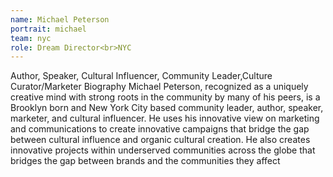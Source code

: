 ```yaml
---
name: Michael Peterson
portrait: michael
team: nyc
role: Dream Director<br>NYC
---
```


Author, Speaker, Cultural Influencer, Community Leader,Culture Curator/Marketer Biography Michael Peterson, recognized as a uniquely creative mind with strong roots in the community by many of his peers, is a Brooklyn born and New York City based community leader, author, speaker, marketer, and cultural influencer. He uses his innovative view on marketing and communications to create innovative campaigns that bridge the gap between cultural influence and organic cultural creation. He also creates innovative projects within underserved communities across the globe that bridges the gap between brands and the communities they affect